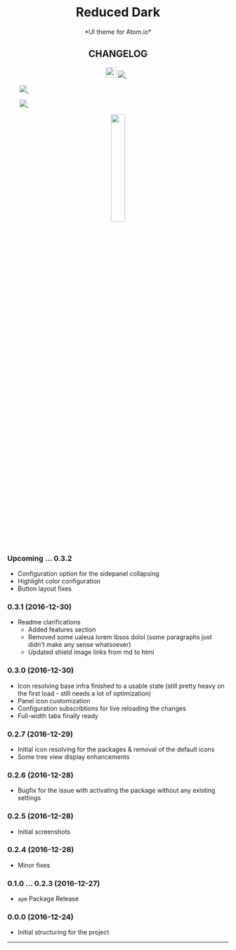
<h1 style='text-align: center'>Reduced Dark</h1>
<p align="center">
*UI theme for Atom.io*
</p>
<h2 style='text-align: center'>CHANGELOG</h2>


<p align="center">

  <img src="https://tuomashatakka.github.io/reduced-dark-ui/assets/re-logo.svg" width=24 height=24/>
  <a href="https://atom.io/themes/reduced-dark-ui">
    <img src="https://img.shields.io/apm/dm/reduced-dark-ui.svg?style=flat-square">
    </a>&nbsp;&nbsp;

  <img src="https://github.com/favicon.ico" width=16 height=16/>&nbsp;&nbsp;
  <a href="https://github.com/tuomashatakka/reduced-dark-ui/releases/latest">
    <img src="https://img.shields.io/github/issues/tuomashatakka/reduced-dark-ui.svg?style=flat-square">
    </a>&nbsp;&nbsp;

  <img src="https://atom.io/favicon.ico" width=16 height=16/>&nbsp;&nbsp;
  <a href="https://atom.io/themes/reduced-dark-ui">
    <img src="https://img.shields.io/apm/v/reduced-dark-ui.svg?style=flat-square">
    </a>&nbsp;&nbsp;
</p>

<p align="center">
  <img style='width:25%; max-width: 14em;' src="https://tuomashatakka.gitlab.io/atom-ui-reduced-dark/assets/re-logo.svg"/>
</p>


### Upcoming ... 0.3.2
 - Configuration option for the sidepanel collapsing
 - Highlight color configuration
 - Button layout fixes

### 0.3.1 (2016-12-30)
 - Readme clarifications
   - Added features section
   - Removed some ualeua lorem ibsos dolol (some paragraphs just didn't make any sense whatsoever)
   - Updated shield image links from md to html

### 0.3.0 (2016-12-30)
 - Icon resolving base infra finished to a usable state (still pretty heavy on the first load - still needs a lot of optimization)
 - Panel icon customization
 - Configuration subscribtions for live reloading the changes
 - Full-width tabs finally ready


### 0.2.7 (2016-12-29)
 - Initial icon resolving for the packages & removal of the default icons
 - Some tree view display enhancements

### 0.2.6 (2016-12-28)
 - Bugfix for the issue with activating the package without any existing settings

### 0.2.5 (2016-12-28)
 - Initial screenshots

### 0.2.4 (2016-12-28)
 - Minor fixes

### 0.1.0 ... 0.2.3 (2016-12-27)
 - ```apm``` Package Release

### 0.0.0 (2016-12-24)
 - Initial structuring for the project

---
